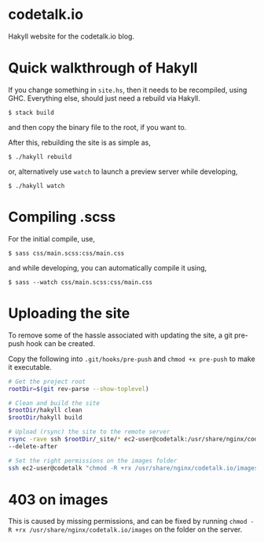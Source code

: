 # codetalk.io
Hakyll website for the codetalk.io blog.

# Quick walkthrough of Hakyll
If you change something in `site.hs`, then it needs to be recompiled, using GHC. Everything else, should just need a rebuild via Hakyll.

```
$ stack build
```

and then copy the binary file to the root, if you want to.

After this, rebuilding the site is as simple as,

```
$ ./hakyll rebuild
```

or, alternatively use `watch` to launch a preview server while developing,

```
$ ./hakyll watch
```

# Compiling .scss
For the initial compile, use,

```
$ sass css/main.scss:css/main.css
```

and while developing, you can automatically compile it using,

```
$ sass --watch css/main.scss:css/main.css
```


# Uploading the site
To remove some of the hassle associated with updating the site, a git pre-push
hook can be created.

Copy the following into `.git/hooks/pre-push` and `chmod +x pre-push` to make
it executable.

```bash
# Get the project root
rootDir=$(git rev-parse --show-toplevel)

# Clean and build the site
$rootDir/hakyll clean
$rootDir/hakyll build

# Upload (rsync) the site to the remote server
rsync -rave ssh $rootDir/_site/* ec2-user@codetalk:/usr/share/nginx/codetalk.io
--delete-after

# Set the right permissions on the images folder
ssh ec2-user@codetalk "chmod -R +rx /usr/share/nginx/codetalk.io/images"
```

# 403 on images
This is caused by missing permissions, and can be fixed by running `chmod -R +rx /usr/share/nginx/codetalk.io/images` on the folder on the server.
